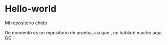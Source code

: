 # Hello-world
Mi repositorio chido

De momento es un repositorio de prueba, así que , no hablaré mucho aqui,
GG
